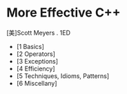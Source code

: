 # More Effective C++

[美]Scott Meyers . 1ED

- [1 Basics]
- [2 Operators]
- [3 Exceptions]
- [4 Efficiency]
- [5 Techniques, Idioms, Patterns]
- [6 Miscellany]
